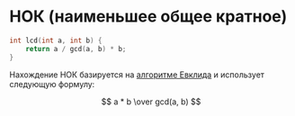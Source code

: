 # НОК (наименьшее общее кратное)

```cpp
int lcd(int a, int b) {
    return a / gcd(a, b) * b;
}
```

Нахождение НОК базируется на [алгоритме Евклида](https://ru.wikipedia.org/wiki/Алгоритм_Евклида)
и использует следующую формулу:

$$ a * b \over gcd(a, b) $$

<!-- replit не поддерживает формулы. Грустно( -->
